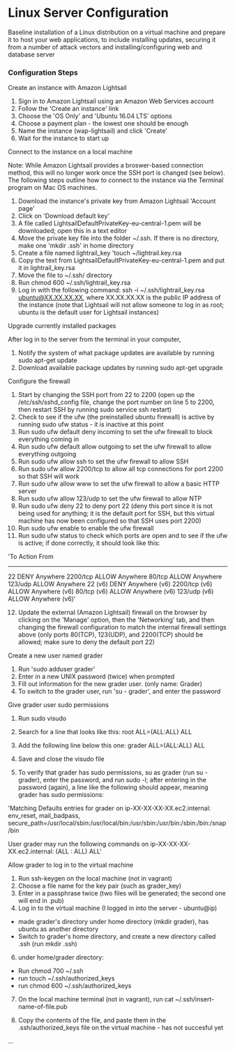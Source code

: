 # Linux Server Configuration

Baseline installation of a Linux distribution on a virtual machine and prepare it to host your web applications, to include installing updates, securing it from a number of attack vectors and installing/configuring web and database server

### Configuration Steps

Create an instance with Amazon Lightsail

1. Sign in to Amazon Lightsail using an Amazon Web Services account
2. Follow the 'Create an instance' link
3. Choose the 'OS Only' and 'Ubuntu 16.04 LTS' options
4. Choose a payment plan - the lowest one should be enough
5. Name the instance (wap-lightsail) and click 'Create'
6. Wait for the instance to start up

Connect to the instance on a local machine

Note: While Amazon Lightsail provides a broswer-based connection method, this will no longer work once the SSH port is changed (see below). The following steps outline how to connect to the instance via the Terminal program on Mac OS machines.

1. Download the instance's private key from Amazon Lightsail 'Account page'
2. Click on 'Download default key'
3. A file called LightsailDefaultPrivateKey-eu-central-1.pem will be downloaded; open this in a text editor
4. Move the private key file into the folder ~/.ssh. If there is no directory, make one 'mkdir .ssh' in home directory
5. Create a file named lightrail_key 'touch ~/lightrail.key.rsa
6. Copy the text from LightsailDefaultPrivateKey-eu-central-1.pem and put it in lightrail_key.rsa 
7. Move the file to ~/.ssh/ directory
8. Run chmod 600 ~/.ssh/lightrail_key.rsa
9. Log in with the following command: ssh -i ~/.ssh/lightrail_key.rsa ubuntu@XX.XX.XX.XX, where XX.XX.XX.XX is the public IP address of the instance (note that Lightsail will not allow someone to log in as root; ubuntu is the default user for Lightsail instances)

Upgrade currently installed packages

After log in to the server from the terminal in your computer,
1. Notify the system of what package updates are available by running sudo apt-get update
2. Download available package updates by running sudo apt-get upgrade

Configure the firewall

1. Start by changing the SSH port from 22 to 2200 (open up the /etc/ssh/sshd_config file, change the port number on line 5 to 2200, then restart SSH by running sudo service ssh restart)
2. Check to see if the ufw (the preinstalled ubuntu firewall) is active by running sudo ufw status - it is inactive at this point
3. Run sudo ufw default deny incoming to set the ufw firewall to block everything coming in
4. Run sudo ufw default allow outgoing to set the ufw firewall to allow everything outgoing
5. Run sudo ufw allow ssh to set the ufw firewall to allow SSH
6. Run sudo ufw allow 2200/tcp to allow all tcp connections for port 2200 so that SSH will work
7. Run sudo ufw allow www to set the ufw firewall to allow a basic HTTP server
8. Run sudo ufw allow 123/udp to set the ufw firewall to allow NTP
9. Run sudo ufw deny 22 to deny port 22 (deny this port since it is not being used for anything; it is the default port for SSH, but this virtual machine has now been configured so that SSH uses port 2200)
10. Run sudo ufw enable to enable the ufw firewall
11. Run sudo ufw status to check which ports are open and to see if the ufw is active; if done correctly, it should look like this:

'To                         Action      From
--                         ------      ----
22                         DENY        Anywhere
2200/tcp                   ALLOW       Anywhere
80/tcp                     ALLOW       Anywhere
123/udp                    ALLOW       Anywhere
22 (v6)                    DENY        Anywhere (v6)
2200/tcp (v6)              ALLOW       Anywhere (v6)
80/tcp (v6)                ALLOW       Anywhere (v6)
123/udp (v6)               ALLOW       Anywhere (v6)'

12. Update the external (Amazon Lightsail) firewall on the browser by clicking on the 'Manage' option, then the 'Networking' tab, and then changing the firewall configuration to match the internal firewall settings above (only ports 80(TCP), 123(UDP), and 2200(TCP) should be allowed; make sure to deny the default port 22)

Create a new user named grader

1. Run 'sudo adduser grader'
2. Enter in a new UNIX password (twice) when prompted
3. Fill out information for the new grader user. (only name: Grader)
4. To switch to the grader user, run 'su - grader', and enter the password

Give grader user sudo permissions

1. Run sudo visudo
2. Search for a line that looks like this:
root ALL=(ALL:ALL) ALL

3. Add the following line below this one:
grader ALL=(ALL:ALL) ALL

4. Save and close the visudo file
5. To verify that grader has sudo permissions, su as grader (run su - grader), enter the password, and run sudo -l; after entering in the password (again), a line like the following should appear, meaning grader has sudo permissions:

'Matching Defaults entries for grader on
    ip-XX-XX-XX-XX.ec2.internal:
    env_reset, mail_badpass,
    secure_path=/usr/local/sbin\:/usr/local/bin\:/usr/sbin\:/usr/bin\:/sbin\:/bin\:/snap/bin

User grader may run the following commands on
	ip-XX-XX-XX-XX.ec2.internal:
    (ALL : ALL) ALL'
    
Allow grader to log in to the virtual machine

1. Run ssh-keygen on the local machine (not in vagrant)
2. Choose a file name for the key pair (such as grader_key)
3. Enter in a passphrase twice (two files will be generated; the second one will end in .pub)
4. Log in to the virtual machine (I logged in into the server - ubuntu@ip)
 - made grader's directory under home directory (mkdir grader), has ubuntu as another directory
- Switch to grader's home directory, and create a new directory called .ssh (run mkdir .ssh)
6. under home/grader directory:
 - Run chmod 700 ~/.ssh
 - run touch ~/.ssh/authorized_keys
 - run chmod 600 ~/.ssh/authorized_keys
 
7. On the local machine terminal (not in vagrant), run cat ~/.ssh/insert-name-of-file.pub

8. Copy the contents of the file, and paste them in the .ssh/authorized_keys file on the virtual machine - has not succesful yet

...
